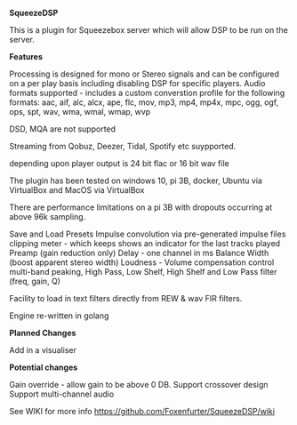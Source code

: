 **SqueezeDSP**

This is a plugin for Squeezebox server which will allow DSP to be run on the server.

**Features**

Processing is designed for mono or Stereo signals and can be configured on a per play basis including disabling DSP for specific players.
Audio formats supported  - includes a custom converstion profile for the following formats: aac, aif, alc, alcx, ape, flc, mov, mp3, mp4, mp4x, mpc, ogg, ogf, ops, spt, wav, wma, wmal, wmap, wvp 

DSD, MQA are not supported

Streaming from Qobuz, Deezer, Tidal, Spotify etc suypported.
 
depending upon player output is 24 bit flac or 16 bit wav file

The plugin has been tested on windows 10, pi 3B, docker, Ubuntu via VirtualBox and MacOS via VirtualBox

There are performance limitations on a pi 3B with dropouts occurring at above 96k sampling. 

Save and Load Presets
Impulse convolution via pre-generated impulse files
clipping meter - which keeps shows an indicator for the last tracks played
Preamp (gain reduction only)
Delay - one channel in ms
Balance
Width (boost apparent stereo width)
Loudness - Volume compensation control
multi-band peaking, High Pass, Low Shelf, High Shelf and Low Pass filter (freq, gain, Q)

Facility to load in text filters directly from REW & wav FIR filters.

Engine re-written in golang

**Planned Changes**

Add in a visualiser

**Potential changes**

Gain override - allow gain to be above 0 DB.
Support crossover design
Support multi-channel audio

See WIKI for more info https://github.com/Foxenfurter/SqueezeDSP/wiki
